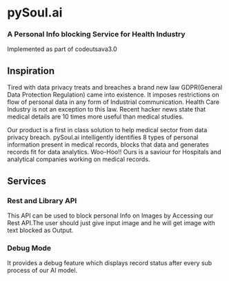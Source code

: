 # pySoul.ai
### A Personal Info blocking Service for Health Industry
Implemented as part of codeutsava3.0

## Inspiration
Tired with data privacy treats and breaches a brand new law GDPR(General Data Protection Regulation) came into existence. It imposes restrictions on flow of personal data in any form of Industrial communication. Health Care Industry is not an exception to this law. Recent hacker news state that medical details are 10 times more useful than medical studies.

Our product is a first in class solution to help medical sector from data privacy breach. pySoul.ai intelligently identifies 8 types of personal information present in medical records, blocks that data and generates records fit for data analytics.
Woo-Hoo!! Ours is a saviour for Hospitals and analytical companies working on medical records.

## Services

### Rest and Library API
This API can be used to block personal Info on Images by Accessing our Rest API.The user should just give input image and he will get image with text blocked as Output.

### Debug Mode
It provides a debug feature which displays record status after every sub process of our AI model.




